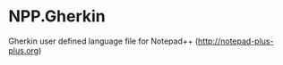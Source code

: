 NPP.Gherkin
===========

Gherkin user defined language file for Notepad++ (http://notepad-plus-plus.org)
